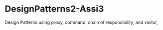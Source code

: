 # DesignPatterns2-Assi3
Design Patterns using proxy, command, chain of responsibility, and visitor,
